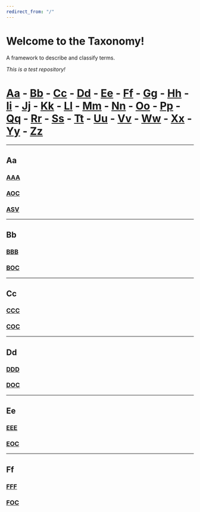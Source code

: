```yaml
---
redirect_from: "/"
---
```


# Welcome to the Taxonomy! 

A framework to describe and classify terms.

*This is a test repository!*


# [Aa](#aa) - [Bb](#bb) - [Cc](#bc) - [Dd](#dd) - [Ee](#ee) - [Ff](#ff) - [Gg](#Gg) - [Hh](#Hh) - [Ii](#Ii) - [Jj](#Jj) - [Kk](#Kk) - [Ll](#Ll) - [Mm](#Mm) - [Nn](#Nn) - [Oo](#Oo) - [Pp](#Pp) - [Qq](#Qq) - [Rr](#Rr) - [Ss](#Ss) - [Tt](#Tt) - [Uu](#Uu) - [Vv](#Vv) - [Ww](#Ww) - [Xx](#Xx) - [Yy](#Yy) - [Zz](#Zz)

***
## Aa
### [AAA](AAA.md)
### [AOC](AOC.md)
### [ASV](ASV.md)

***
## Bb
### [BBB](BBB.md)
### [BOC](BOC.md)

***
## Cc
### [CCC](CCC.md)
### [COC](COC.md)

***
## Dd
### [DDD](DDD.md)
### [DOC](DOC.md)

***
## Ee
### [EEE](EEE.md)
### [EOC](EOC.md)

***
## Ff
### [FFF](FFF.md)
### [FOC](FOC.md)








